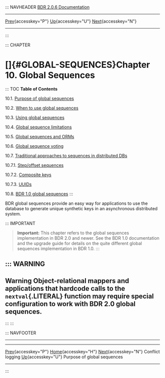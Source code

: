 ::: NAVHEADER
  [BDR 2.0.6 Documentation](index.md)                                                                    
  ------------------------------------------------------------------ ---------------------------------- -- ------------------------------------------------------------------------------------
  [Prev](conflicts-logging.md "Conflict logging"){accesskey="P"}   [Up](manual.md){accesskey="U"}        [Next](global-sequences-purpose.md "Purpose of global sequences"){accesskey="N"}

------------------------------------------------------------------------
:::

::: CHAPTER
# []{#GLOBAL-SEQUENCES}Chapter 10. Global Sequences

::: TOC
**Table of Contents**

10.1. [Purpose of global sequences](global-sequences-purpose.md)

10.2. [When to use global sequences](global-sequences-when.md)

10.3. [Using global sequences](global-sequence-usage.md)

10.4. [Global sequence limitations](global-sequence-limitations.md)

10.5. [Global sequences and ORMs](global-sequences-orms.md)

10.6. [Global sequence voting](global-sequence-voting.md)

10.7. [Traditional approaches to sequences in distributed
DBs](global-sequences-alternatives.md)

10.7.1. [Step/offset
sequences](global-sequences-alternatives.md#GLOBAL-SEQUENCES-ALTERNATIVE-STEPOFFSET)

10.7.2. [Composite
keys](global-sequences-alternatives.md#GLOBAL-SEQUENCES-ALTERNATIVE-COMPOSITE)

10.7.3.
[UUIDs](global-sequences-alternatives.md#GLOBAL-SEQUENCES-ALTERNATIVE-UUID)

10.8. [BDR 1.0 global sequences](global-sequences-bdr10.md)
:::

BDR global sequences provide an easy way for applications to use the
database to generate unique synthetic keys in an asynchronous
distributed system.

::: IMPORTANT
> **Important:** This chapter refers to the global sequences
> implementation in BDR 2.0 and newer. See the BDR 1.0 documentation and
> the upgrade guide for details on the quite different global sequences
> implementation in BDR 1.0.
:::

::: WARNING
  -----------------------------------------------------------------------------------------------------------------------------------------------------------------------------
  **Warning**
  Object-relational mappers and applications that hardcode calls to the `nextval`{.LITERAL} function may require special configuration to work with BDR 2.0 global sequences.
  -----------------------------------------------------------------------------------------------------------------------------------------------------------------------------
:::
:::

::: NAVFOOTER

------------------------------------------------------------------------

  ----------------------------------------------- ----------------------------------- ------------------------------------------------------
  [Prev](conflicts-logging.md){accesskey="P"}    [Home](index.md){accesskey="H"}    [Next](global-sequences-purpose.md){accesskey="N"}
  Conflict logging                                 [Up](manual.md){accesskey="U"}                              Purpose of global sequences
  ----------------------------------------------- ----------------------------------- ------------------------------------------------------
:::
